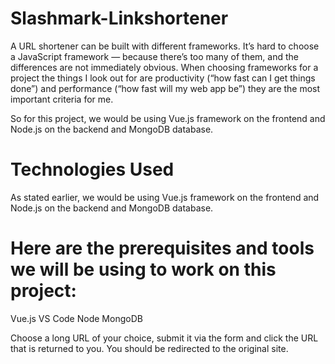 # Slashmark-Linkshortener
A URL shortener can be built with different frameworks. It’s hard to choose a JavaScript framework — because there’s too many of them, and the differences are not immediately obvious.
When choosing frameworks for a project the things I look out for are productivity (“how fast can I get things done”) and performance (“how fast will my web app be”) they are the most important criteria for me.

So for this project, we would be using Vue.js framework on the frontend and Node.js on the backend and MongoDB database.
# Technologies Used
As stated earlier, we would be using Vue.js framework on the frontend and Node.js on the backend and MongoDB database.
# Here are the prerequisites and tools we will be using to work on this project:
Vue.js
VS Code
Node
MongoDB

Choose a long URL of your choice, submit it via the form and click the URL that is returned to you. You should be redirected to the original site.
